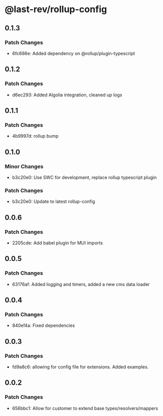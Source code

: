 # @last-rev/rollup-config

## 0.1.3

### Patch Changes

- 6fc686e: Added dependency on @rollup/plugin-typescript

## 0.1.2

### Patch Changes

- d6ec293: Added Algolia integration, cleaned up logs

## 0.1.1

### Patch Changes

- 4b9997d: rollup bump

## 0.1.0

### Minor Changes

- b3c20e0: Use SWC for development, replace rollup typescript plugin

### Patch Changes

- b3c20e0: Update to latest rollup-config

## 0.0.6

### Patch Changes

- 2205cde: Add babel plugin for MUI imports

## 0.0.5

### Patch Changes

- 63176af: Added logging and timers, added a new cms data loader

## 0.0.4

### Patch Changes

- 840ef4a: Fixed dependencies

## 0.0.3

### Patch Changes

- fd9a8c6: allowing for config file for extensions. Added examples.

## 0.0.2

### Patch Changes

- 656bbc1: Allow for customer to extend base types/resolvers/mappers
